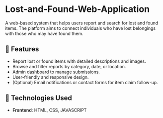 # Lost-and-Found-Web-Application

A web-based system that helps users report and search for lost and found items. The platform aims to connect individuals who have lost belongings with those who may have found them.

## 🧭 Features

- Report lost or found items with detailed descriptions and images.
- Browse and filter reports by category, date, or location.
- Admin dashboard to manage submissions.
- User-friendly and responsive design.
- (Optional) Email notifications or contact forms for item claim follow-up.

## 🚀 Technologies Used

- **Frontend**: HTML, CSS, JAVASCRIPT
